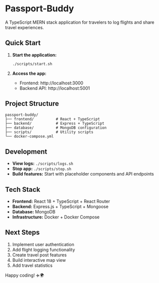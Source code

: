 # Passport-Buddy

A TypeScript MERN stack application for travelers to log flights and share travel experiences.

## Quick Start

1. **Start the application:**
   ```bash
   ./scripts/start.sh
   ```

2. **Access the app:**
   - Frontend: http://localhost:3000
   - Backend API: http://localhost:5001

## Project Structure

```
passport-buddy/
├── frontend/          # React + TypeScript
├── backend/           # Express + TypeScript  
├── database/          # MongoDB configuration
├── scripts/           # Utility scripts
└── docker-compose.yml
```

## Development

- **View logs:** `./scripts/logs.sh`
- **Stop app:** `./scripts/stop.sh`
- **Build features:** Start with placeholder components and API endpoints

## Tech Stack

- **Frontend:** React 18 + TypeScript + React Router
- **Backend:** Express.js + TypeScript + Mongoose
- **Database:** MongoDB
- **Infrastructure:** Docker + Docker Compose

## Next Steps

1. Implement user authentication
2. Add flight logging functionality
3. Create travel post features
4. Build interactive map view
5. Add travel statistics

Happy coding! ✈️🌍
